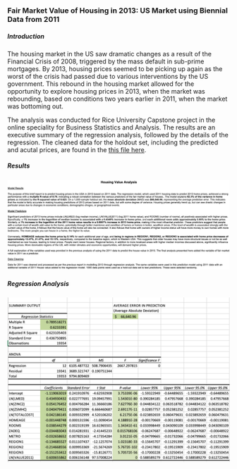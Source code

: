### Fair Market Value of Housing in 2013: US Market using Biennial Data from 2011

##### Introduction

The housing market in the US saw dramatic changes as a result of the Financial Crisis of 2008, triggered by the mass default in sub-prime mortgages. By 2013, housing prices seemed to be picking up again as the worst of the crisis had passed due to various interventions by the US government. This rebound in the housing market allowed for the opportunity to explore housing prices in 2013, when the market was rebounding, based on conditions two years earlier in 2011, when the market was bottoming out. 

The analysis was conducted for Rice University Capstone project in the online speciality for Business Statistics and Analysis. The results are an executive summary of the regression analysis, followed by the details of the regression. The cleaned data for the holdout set, including the predicted and acutal prices, are found in the <a href="./Data.csv">this file here</a>.


##### Results


![Analysus](./HousingAnalysis.png)

##### Regression Analysis 


![Regression](./Regression.png)
